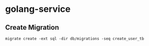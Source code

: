# golang-service


## Create Migration

```
migrate create -ext sql -dir db/migrations -seq create_user_tb
```